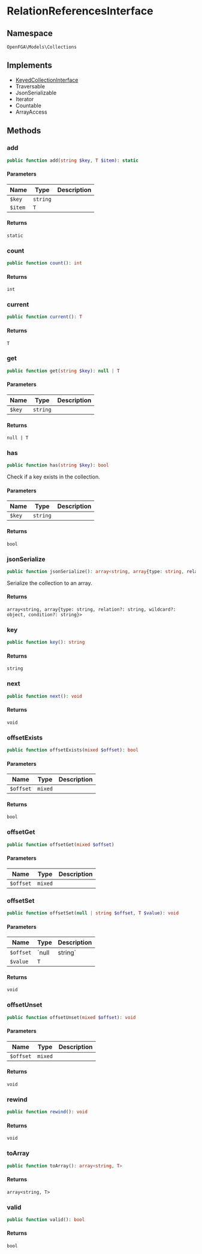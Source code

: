 # RelationReferencesInterface


## Namespace
`OpenFGA\Models\Collections`

## Implements
* [KeyedCollectionInterface](Models/Collections/KeyedCollectionInterface.md)
* Traversable
* JsonSerializable
* Iterator
* Countable
* ArrayAccess



## Methods
### add


```php
public function add(string $key, T $item): static
```


#### Parameters
| Name | Type | Description |
|------|------|-------------|
| `$key` | `string` |  |
| `$item` | `T` |  |

#### Returns
`static`

### count


```php
public function count(): int
```



#### Returns
`int`

### current


```php
public function current(): T
```



#### Returns
`T`

### get


```php
public function get(string $key): null | T
```


#### Parameters
| Name | Type | Description |
|------|------|-------------|
| `$key` | `string` |  |

#### Returns
`null | T`

### has


```php
public function has(string $key): bool
```

Check if a key exists in the collection.

#### Parameters
| Name | Type | Description |
|------|------|-------------|
| `$key` | `string` |  |

#### Returns
`bool`

### jsonSerialize


```php
public function jsonSerialize(): array<string, array{type: string, relation?: string, wildcard?: object, condition?: string}>
```

Serialize the collection to an array.


#### Returns
`array<string, array{type: string, relation?: string, wildcard?: object, condition?: string}>`

### key


```php
public function key(): string
```



#### Returns
`string`

### next


```php
public function next(): void
```



#### Returns
`void`

### offsetExists


```php
public function offsetExists(mixed $offset): bool
```


#### Parameters
| Name | Type | Description |
|------|------|-------------|
| `$offset` | `mixed` |  |

#### Returns
`bool`

### offsetGet


```php
public function offsetGet(mixed $offset)
```


#### Parameters
| Name | Type | Description |
|------|------|-------------|
| `$offset` | `mixed` |  |


### offsetSet


```php
public function offsetSet(null | string $offset, T $value): void
```


#### Parameters
| Name | Type | Description |
|------|------|-------------|
| `$offset` | `null | string` |  |
| `$value` | `T` |  |

#### Returns
`void`

### offsetUnset


```php
public function offsetUnset(mixed $offset): void
```


#### Parameters
| Name | Type | Description |
|------|------|-------------|
| `$offset` | `mixed` |  |

#### Returns
`void`

### rewind


```php
public function rewind(): void
```



#### Returns
`void`

### toArray


```php
public function toArray(): array<string, T>
```



#### Returns
`array<string, T>`

### valid


```php
public function valid(): bool
```



#### Returns
`bool`

